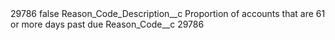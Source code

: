 <?xml version="1.0" encoding="UTF-8"?>
<CustomMetadata xmlns="http://soap.sforce.com/2006/04/metadata" xmlns:xsi="http://www.w3.org/2001/XMLSchema-instance" xmlns:xsd="http://www.w3.org/2001/XMLSchema">
    <label>29786</label>
    <protected>false</protected>
    <values>
        <field>Reason_Code_Description__c</field>
        <value xsi:type="xsd:string">Proportion of accounts that are 61 or more days past due</value>
    </values>
    <values>
        <field>Reason_Code__c</field>
        <value xsi:type="xsd:string">29786</value>
    </values>
</CustomMetadata>

